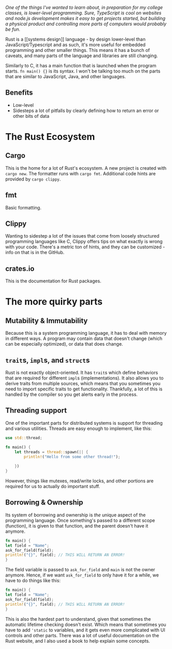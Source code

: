 *One of the things I've wanted to learn about, in preparation for my college classes, is lower-level programming. Sure, TypeScript is cool on websites and node.js development makes it easy to get projects started, but building a physical product and controlling more parts of computers would probably be fun.*

Rust is a [[systems design]] language - by design lower-level than JavaScript/Typescript and as such, it's more useful for embedded programming and other smaller things. This means it has a bunch of caveats, and many parts of the language and libraries are still changing.

Similarly to C, it has a main function that is launched when the program starts.
`fn main() {}` is its syntax. I won't be talking too much on the parts that are similar to JavaScript, Java, and other languages.

## Benefits
- Low-level
- Sidesteps a lot of pitfalls by clearly defining how to return an error or other bits of data

# The Rust Ecosystem

## Cargo
This is the home for a lot of Rust's ecosystem. A new project is created with `cargo new`. The formatter runs with `cargo fmt`. Additional code hints are provided by `cargo clippy`. 

## fmt
Basic formatting.

## Clippy
Wanting to sidestep a lot of the issues that come from loosely structured programming languages like C, Clippy offers tips on what exactly is wrong with your code. There's a metric ton of hints, and they can be customized - info on that is in the GitHub.

## crates.io
This is the documentation for Rust packages.

# The more quirky parts
## Mutability & Immutability
Because this is a system programming language, it has to deal with memory in different ways. A program may contain data that doesn't change (which can be especially optimized), or data that does change. 

## `trait`s, `impl`s, and `struct`s
Rust is not exactly object-oriented. It has `trait`s which define behaviors that are required for different `impl`s (implementations). It also allows you to derive traits from multiple sources, which means that you sometimes you need to import specific traits to get functionality. Thankfully, a lot of this is handled by the compiler so you get alerts early in the process.
## Threading support
One of the important parts for distributed systems is support for threading and various utilities. Threads are easy enough to implement, like this:
```rust
use std::thread;

fn main() {
	let threads = thread::spawn(|| {
		println!("Hello from some other thread!");
		
	})
}
```
However, things like mutexes, read/write locks, and other portions are required for us to actually do important stuff.
## Borrowing & Ownership
Its system of borrowing and ownership is *the* unique aspect of the programming language. Once something's passed to a different scope (function), it is given to that function, and the parent doesn't have it anymore.
```rust
fn main() {
let field = "Name";
ask_for_field(field);
println!("{}", field); // THIS WILL RETURN AN ERROR!
}
```
The field variable is passed to `ask_for_field` and `main` is not the owner anymore. Hence, if we want `ask_for_field` to only have it for a while, we have to do things like this:
```rust
fn main() {
let field = "Name";
ask_for_field(field);
println!("{}", field); // THIS WILL RETURN AN ERROR!
}
```
This is also the hardest part to understand, given that sometimes the automatic lifetime checking doesn't exist. Which means that sometimes you have to add `'static` to variables, and it gets even more complicated with UI controls and other parts.
There was a lot of useful documentation on the Rust website, and I also used a book to help explain some concepts.